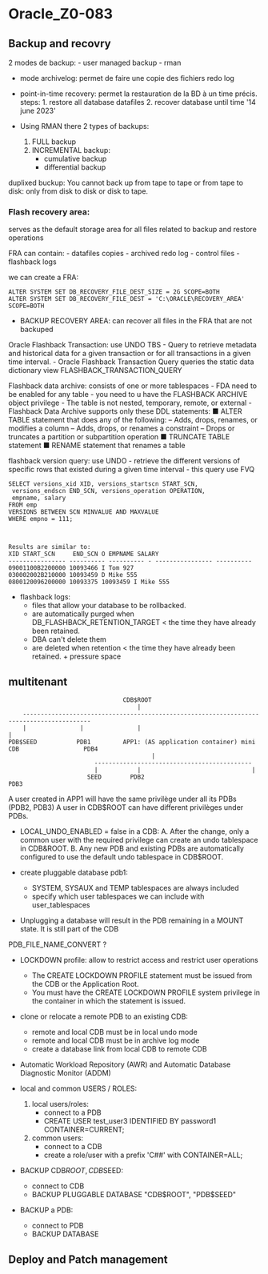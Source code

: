 # Oracle_Z0-083



## Backup and recovry

2 modes de backup:
	- user managed backup
	- rman

- mode archivelog: permet de faire une copie des fichiers redo log
- point-in-time recovery: permet la restauration de la BD à un time précis.
	steps:
		1. restore all database datafiles
		2. recover database until time '14 june 2023'

- Using RMAN there 2 types of backups:
	1. FULL backup
	2. INCREMENTAL backup:
		- cumulative backup
		- differential backup

duplixed buckup:
	You cannot back up from tape to tape or from tape to disk: only from disk to disk or disk to tape.

### Flash recovery area:
serves as the default storage area for all files related to backup and restore operations

FRA can contain:
	- datafiles copies
	- archived redo log
	- control files
	- flashback logs

we can create a FRA:
```
ALTER SYSTEM SET DB_RECOVERY_FILE_DEST_SIZE = 2G SCOPE=BOTH
ALTER SYSTEM SET DB_RECOVERY_FILE_DEST = 'C:\ORACLE\RECOVERY_AREA' SCOPE=BOTH
```

- BACKUP RECOVERY AREA: can recover all files in the FRA that are not backuped


Oracle Flashback Transaction: use UNDO TBS
	- Query to retrieve metadata and historical data for a given transaction or for all transactions in a given time interval. 
	- Oracle Flashback Transaction Query queries the static data dictionary view FLASHBACK_TRANSACTION_QUERY

Flashback data archive: consists of one or more tablespaces
	- FDA need to be enabled for any table
	- you need to u have the FLASHBACK ARCHIVE object privilege
	- The table is not nested, temporary, remote, or external
	- Flashback Data Archive supports only these DDL statements:
		■ ALTER TABLE statement that does any of the following:
			– Adds, drops, renames, or modifies a column
			– Adds, drops, or renames a constraint
			– Drops or truncates a partition or subpartition operation
		■ TRUNCATE TABLE statement
		■ RENAME statement that renames a table

flashback version query: use UNDO
	- retrieve the different versions of specific rows that existed during a given time interval
	- this query use FVQ
```
SELECT versions_xid XID, versions_startscn START_SCN,
 versions_endscn END_SCN, versions_operation OPERATION,
 empname, salary
FROM emp
VERSIONS BETWEEN SCN MINVALUE AND MAXVALUE
WHERE empno = 111;



Results are similar to:
XID START_SCN     END_SCN O EMPNAME SALARY
---------------- ---------- ---------- - ---------------- ----------
09001100B2200000 10093466 I Tom 927
030002002B210000 10093459 D Mike 555
0800120096200000 10093375 10093459 I Mike 555
```

- flashback logs:
	- files that allow your database to be rollbacked.
	- are automatically purged when DB_FLASHBACK_RETENTION_TARGET < the time they have already been retained.
	- DBA can't delete them
	- are deleted when retention < the time they have already been retained. + pressure space


## multitenant

									CDB$ROOT
										|
		-----------------------------------------------------------------------------------------
		|				|				|														|
	PDB$SEED   		   PDB1			APP1: (AS application container) mini CDB 				   PDB4
											|
							--------------------------------------------
							|			|								|
						  SEED 		  PDB2							   PDB3


A user created in APP1 will have the same privilège under all its PDBs (PDB2, PDB3)
A user in CDB$ROOT can have different privilèges under PDBs.

- LOCAL_UNDO_ENABLED = false in a CDB:
	A. After the change, only a common user with the required privilege can create an undo tablespace in CDB&ROOT.
	B. Any new PDB and existing PDBs are automatically configured to use the default undo tablespace in CDB$ROOT.

- create pluggable database pdb1:
	- SYSTEM, SYSAUX and TEMP tablespaces are always included
	- specify which user tablespaces we can include with user_tablespaces

- Unplugging a database will result in the PDB remaining in a MOUNT state. It is still part of the CDB


PDB_FILE_NAME_CONVERT ?


- LOCKDOWN profile: allow to restrict access and  restrict user operations
	- The CREATE LOCKDOWN PROFILE statement must be issued from the CDB or the Application Root.
	- You must have the CREATE LOCKDOWN PROFILE system privilege in the container in which the statement is issued.

- clone or relocate a remote PDB to an existing CDB:
	- remote and local CDB must be in local undo mode
	- remote and local CDB must be in archive log mode
	- create a database link from local CDB to remote CDB

- Automatic Workload Repository (AWR) and Automatic Database Diagnostic Monitor (ADDM)


- local and common USERS / ROLES:
	1. local users/roles:
		- connect to a PDB
		- CREATE USER test_user3 IDENTIFIED BY password1 CONTAINER=CURRENT;
	2. common users:
		- connect to a CDB
		- create a role/user with a prefix 'C##' with CONTAINER=ALL;

- BACKUP CDB$ROOT, CDB$SEED:
	- connect to CDB
	- BACKUP PLUGGABLE DATABASE "CDB$ROOT", "PDB$SEED"
- BACKUP a PDB:
	- connect to PDB
	- BACKUP DATABASE





## Deploy and Patch management